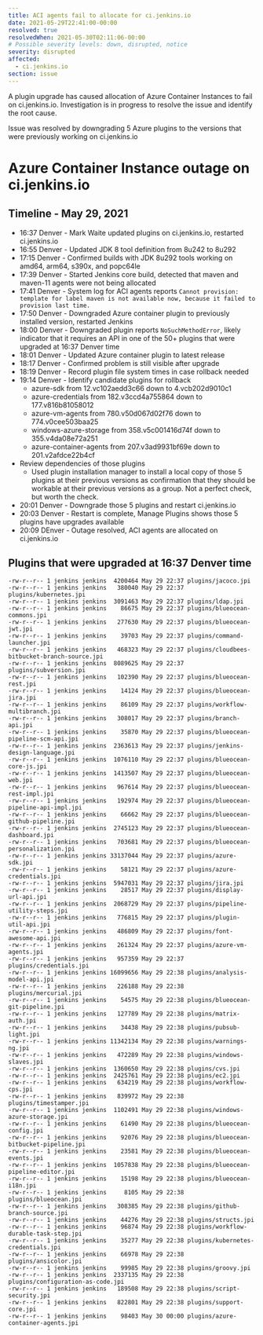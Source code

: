 ```yaml
---
title: ACI agents fail to allocate for ci.jenkins.io
date: 2021-05-29T22:41:00-00:00
resolved: true
resolvedWhen: 2021-05-30T02:11:06-00:00
# Possible severity levels: down, disrupted, notice
severity: disrupted
affected:
  - ci.jenkins.io
section: issue
---
```


A plugin upgrade has caused allocation of Azure Container Instances to fail on ci.jenkins.io.  Investigation is in progress to resolve the issue and identify the root cause.

Issue was resolved by downgrading 5 Azure plugins to the versions that were previously working on ci.jenkins.io

# Azure Container Instance outage on ci.jenkins.io

## Timeline - May 29, 2021

* 16:37 Denver - Mark Waite updated plugins on ci.jenkins.io, restarted ci.jenkins.io
* 16:55 Denver - Updated JDK 8 tool definition from 8u242 to 8u292
* 17:15 Denver - Confirmed builds with JDK 8u292 tools working on amd64, arm64, s390x, and popc64le
* 17:39 Denver - Started Jenkins core build, detected that maven and maven-11 agents were not being allocated
* 17:41 Denver - System log for ACI agents reports `Cannot provision: template for label maven is not available now, because it failed to provision last time.`
* 17:50 Denver - Downgraded Azure container plugin to previously installed version, restarted Jenkins
* 18:00 Denver - Downgraded plugin reports `NoSuchMethodError`, likely indicator that it requires an API in one of the 50+ plugins that were upgraded at 16:37 Denver time
* 18:01 Denver - Updated Azure container plugin to latest release
* 18:17 Denver - Confirmed problem is still visible after upgrade
* 18:19 Denver - Record plugin file system times in case rollback needed
* 19:14 Denver - Identify candidate plugins for rollback
    * azure-sdk from 12.vc102aedd3c66 down to 4.vcb202d9010c1
    * azure-credentials from 182.v3ccd4a755864 down to 177.v816b81058012
    * azure-vm-agents from 780.v50d067d02f76 down to 774.v0cee503baa25
    * windows-azure-storage from 358.v5c001416d74f down to 355.v4da08e72a251
    * azure-container-agents from 207.v3ad9931bf69e down to 201.v2afdce22b4cf
* Review dependencies of those plugins
    * Used plugin installation manager to install a local copy of those 5 plugins at their previous versions as confirmation that they should be workable at their previous versions as a group.  Not a perfect check, but worth the check.
* 20:01 Denver - Downgrade those 5 plugins and restart ci.jenkins.io
* 20:03 Denver - Restart is complete, Manage Plugins shows those 5 plugins have upgrades available
* 20:09 DEnver - Outage resolved, ACI agents are allocated on ci.jenkins.io

## Plugins that were upgraded at 16:37 Denver time

```
-rw-r--r-- 1 jenkins jenkins  4200464 May 29 22:37 plugins/jacoco.jpi
-rw-r--r-- 1 jenkins jenkins   380040 May 29 22:37 plugins/kubernetes.jpi
-rw-r--r-- 1 jenkins jenkins  3091463 May 29 22:37 plugins/ldap.jpi
-rw-r--r-- 1 jenkins jenkins    86675 May 29 22:37 plugins/blueocean-commons.jpi
-rw-r--r-- 1 jenkins jenkins   277630 May 29 22:37 plugins/blueocean-jwt.jpi
-rw-r--r-- 1 jenkins jenkins    39703 May 29 22:37 plugins/command-launcher.jpi
-rw-r--r-- 1 jenkins jenkins   468323 May 29 22:37 plugins/cloudbees-bitbucket-branch-source.jpi
-rw-r--r-- 1 jenkins jenkins  8089625 May 29 22:37 plugins/subversion.jpi
-rw-r--r-- 1 jenkins jenkins   102390 May 29 22:37 plugins/blueocean-rest.jpi
-rw-r--r-- 1 jenkins jenkins    14124 May 29 22:37 plugins/blueocean-jira.jpi
-rw-r--r-- 1 jenkins jenkins    86109 May 29 22:37 plugins/workflow-multibranch.jpi
-rw-r--r-- 1 jenkins jenkins   308017 May 29 22:37 plugins/branch-api.jpi
-rw-r--r-- 1 jenkins jenkins    35870 May 29 22:37 plugins/blueocean-pipeline-scm-api.jpi
-rw-r--r-- 1 jenkins jenkins  2363613 May 29 22:37 plugins/jenkins-design-language.jpi
-rw-r--r-- 1 jenkins jenkins  1076110 May 29 22:37 plugins/blueocean-core-js.jpi
-rw-r--r-- 1 jenkins jenkins  1413507 May 29 22:37 plugins/blueocean-web.jpi
-rw-r--r-- 1 jenkins jenkins   967614 May 29 22:37 plugins/blueocean-rest-impl.jpi
-rw-r--r-- 1 jenkins jenkins   192974 May 29 22:37 plugins/blueocean-pipeline-api-impl.jpi
-rw-r--r-- 1 jenkins jenkins    66662 May 29 22:37 plugins/blueocean-github-pipeline.jpi
-rw-r--r-- 1 jenkins jenkins  2745123 May 29 22:37 plugins/blueocean-dashboard.jpi
-rw-r--r-- 1 jenkins jenkins   703681 May 29 22:37 plugins/blueocean-personalization.jpi
-rw-r--r-- 1 jenkins jenkins 33137044 May 29 22:37 plugins/azure-sdk.jpi
-rw-r--r-- 1 jenkins jenkins    58121 May 29 22:37 plugins/azure-credentials.jpi
-rw-r--r-- 1 jenkins jenkins  5947031 May 29 22:37 plugins/jira.jpi
-rw-r--r-- 1 jenkins jenkins    28517 May 29 22:37 plugins/display-url-api.jpi
-rw-r--r-- 1 jenkins jenkins  2068729 May 29 22:37 plugins/pipeline-utility-steps.jpi
-rw-r--r-- 1 jenkins jenkins   776815 May 29 22:37 plugins/plugin-util-api.jpi
-rw-r--r-- 1 jenkins jenkins   486809 May 29 22:37 plugins/font-awesome-api.jpi
-rw-r--r-- 1 jenkins jenkins   261324 May 29 22:37 plugins/azure-vm-agents.jpi
-rw-r--r-- 1 jenkins jenkins   957359 May 29 22:37 plugins/credentials.jpi
-rw-r--r-- 1 jenkins jenkins 16099656 May 29 22:38 plugins/analysis-model-api.jpi
-rw-r--r-- 1 jenkins jenkins   226188 May 29 22:38 plugins/mercurial.jpi
-rw-r--r-- 1 jenkins jenkins    54575 May 29 22:38 plugins/blueocean-git-pipeline.jpi
-rw-r--r-- 1 jenkins jenkins   127789 May 29 22:38 plugins/matrix-auth.jpi
-rw-r--r-- 1 jenkins jenkins    34438 May 29 22:38 plugins/pubsub-light.jpi
-rw-r--r-- 1 jenkins jenkins 11342134 May 29 22:38 plugins/warnings-ng.jpi
-rw-r--r-- 1 jenkins jenkins   472289 May 29 22:38 plugins/windows-slaves.jpi
-rw-r--r-- 1 jenkins jenkins  1360650 May 29 22:38 plugins/cvs.jpi
-rw-r--r-- 1 jenkins jenkins  2425761 May 29 22:38 plugins/ec2.jpi
-rw-r--r-- 1 jenkins jenkins   634219 May 29 22:38 plugins/workflow-cps.jpi
-rw-r--r-- 1 jenkins jenkins   839972 May 29 22:38 plugins/timestamper.jpi
-rw-r--r-- 1 jenkins jenkins  1102491 May 29 22:38 plugins/windows-azure-storage.jpi
-rw-r--r-- 1 jenkins jenkins    61490 May 29 22:38 plugins/blueocean-config.jpi
-rw-r--r-- 1 jenkins jenkins    92076 May 29 22:38 plugins/blueocean-bitbucket-pipeline.jpi
-rw-r--r-- 1 jenkins jenkins    23581 May 29 22:38 plugins/blueocean-events.jpi
-rw-r--r-- 1 jenkins jenkins  1057838 May 29 22:38 plugins/blueocean-pipeline-editor.jpi
-rw-r--r-- 1 jenkins jenkins    15198 May 29 22:38 plugins/blueocean-i18n.jpi
-rw-r--r-- 1 jenkins jenkins     8105 May 29 22:38 plugins/blueocean.jpi
-rw-r--r-- 1 jenkins jenkins   308385 May 29 22:38 plugins/github-branch-source.jpi
-rw-r--r-- 1 jenkins jenkins    44276 May 29 22:38 plugins/structs.jpi
-rw-r--r-- 1 jenkins jenkins    96874 May 29 22:38 plugins/workflow-durable-task-step.jpi
-rw-r--r-- 1 jenkins jenkins    35277 May 29 22:38 plugins/kubernetes-credentials.jpi
-rw-r--r-- 1 jenkins jenkins    66978 May 29 22:38 plugins/ansicolor.jpi
-rw-r--r-- 1 jenkins jenkins    99985 May 29 22:38 plugins/groovy.jpi
-rw-r--r-- 1 jenkins jenkins  2337135 May 29 22:38 plugins/configuration-as-code.jpi
-rw-r--r-- 1 jenkins jenkins   189508 May 29 22:38 plugins/script-security.jpi
-rw-r--r-- 1 jenkins jenkins   822801 May 29 22:38 plugins/support-core.jpi
-rw-r--r-- 1 jenkins jenkins    98403 May 30 00:00 plugins/azure-container-agents.jpi

```
